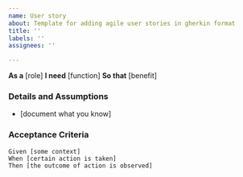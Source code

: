 ```yaml
---
name: User story
about: Template for adding agile user stories in gherkin format
title: ''
labels: ''
assignees: ''

---
```


**As a** [role]
**I need** [function]
 **So that** [benefit]

 ### Details and Assumptions
 * [document what you know]

 ### Acceptance Criteria

 ```gherkin
Given [some context]
When [certain action is taken]
Then [the outcome of action is observed]
